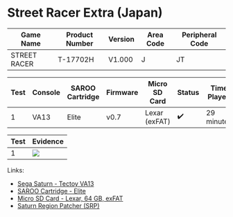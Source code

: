 # Street Racer Extra (Japan)

| Game Name    | Product Number | Version | Area Code | Peripheral Code |
| ------------ | -------------- | ------- | --------- | --------------- |
| STREET RACER | T-17702H       | V1.000  | J         | JT              |

| Test | Console | SAROO Cartridge | Firmware | Micro SD Card | Status             | Time Played |
| ---- | ------- | --------------- | -------- | ------------- | ------------------ | ----------- |
| 1    | VA13    | Elite           | v0.7     | Lexar (exFAT) | :heavy_check_mark: | 29 minutes  |

| Test | Evidence                                                                                         |
| ---- | ------------------------------------------------------------------------------------------------ |
| 1    | [![](https://img.youtube.com/vi/GnotQappWlw/0.jpg)](https://www.youtube.com/watch?v=GnotQappWlw) |

Links:

- [Sega Saturn - Tectoy VA13](../../../Info/Consoles/VA13/README.md)
- [SAROO Cartridge - Elite](../../../../Info/Cartridges/GuangzhouSanStarOnlineShop/1.6/README.md)
- [Micro SD Card - Lexar, 64 GB, exFAT](../../../../Info/SdCards/Lexar/64GB/exfat/README.md)
- [Saturn Region Patcher (SRP)](https://segaxtreme.net/resources/saturn-region-patcher.81/download)
